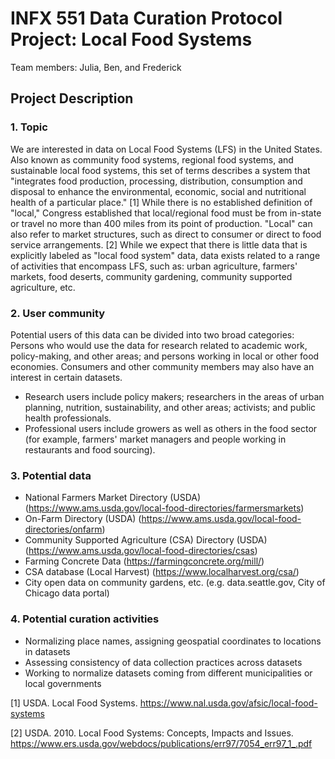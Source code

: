 # INFX 551 Data Curation Protocol Project: Local Food Systems
   Team members: Julia, Ben, and Frederick
## Project Description
### 1. Topic
We are interested in data on Local Food Systems (LFS) in the United States. Also known as community food systems, regional food systems, and sustainable local food systems, this set of terms describes a system that "integrates food production, processing, distribution, consumption and disposal to enhance the environmental, economic, social and nutritional health of a particular place." [1] While there is no established definition of "local," Congress established that local/regional food must be from in-state or travel no more than 400 miles from its point of production. "Local" can also refer to market structures, such as direct to consumer or direct to food service arrangements. [2] While we expect that there is little data that is explicitly labeled as "local food system" data, data exists related to a range of activities that encompass LFS, such as: urban agriculture, farmers' markets, food deserts, community gardening, community supported agriculture, etc. 
### 2. User community
Potential users of this data can be divided into two broad categories: Persons who would use the data for research related to academic work, policy-making, and other areas; and persons working in local or other food economies. Consumers and other community members may also have an interest in certain datasets.
  + Research users include policy makers; researchers in the areas of urban planning, nutrition, sustainability, and other areas; activists; and public health professionals.     
  + Professional users include growers as well as others in the food sector (for example, farmers' market managers and people working in restaurants and food sourcing).
### 3. Potential data
  + National Farmers Market Directory (USDA) (https://www.ams.usda.gov/local-food-directories/farmersmarkets)
  + On-Farm Directory (USDA) (https://www.ams.usda.gov/local-food-directories/onfarm)
  + Community Supported Agriculture (CSA) Directory (USDA) (https://www.ams.usda.gov/local-food-directories/csas)
  + Farming Concrete Data (https://farmingconcrete.org/mill/)
  + CSA database (Local Harvest) (https://www.localharvest.org/csa/)
  + City open data on community gardens, etc. (e.g. data.seattle.gov, City of Chicago data portal)
### 4. Potential curation activities
  + Normalizing place names, assigning geospatial coordinates to locations in datasets
  + Assessing consistency of data collection practices across datasets
  + Working to normalize datasets coming from different municipalities or local governments
  
   [1] USDA. Local Food Systems. https://www.nal.usda.gov/afsic/local-food-systems
   
   [2] USDA. 2010. Local Food Systems: Concepts, Impacts and Issues. https://www.ers.usda.gov/webdocs/publications/err97/7054_err97_1_.pdf
